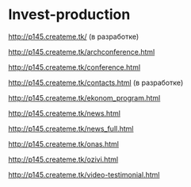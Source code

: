 # Invest-production
http://p145.createme.tk/ (в разработке)

http://p145.createme.tk/archconference.html

http://p145.createme.tk/conference.html

http://p145.createme.tk/contacts.html (в разработке)

http://p145.createme.tk/ekonom_program.html

http://p145.createme.tk/news.html

http://p145.createme.tk/news_full.html

http://p145.createme.tk/onas.html

http://p145.createme.tk/ozivi.html

http://p145.createme.tk/video-testimonial.html
